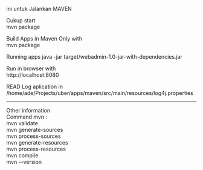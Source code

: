 ini untuk Jalankan MAVEN

Cukup start<br>
mvn package

Build Apps in Maven Only with<br>
mvn package

Running apps
java -jar target/webadmin-1.0-jar-with-dependencies.jar

Run in browser with<br>
http://localhost:8080

READ Log aplication in<br>
/home/ade/Projects/uber/apps/maven/src/main/resources/log4j.properties

_________________________________________________________________________________________
Other information<br>
Command mvn :<br>
mvn validate<br>
mvn generate-sources<br>
mvn process-sources<br>
mvn generate-resources<br>
mvn process-resources<br>
mvn compile<br>
mvn --version<br>